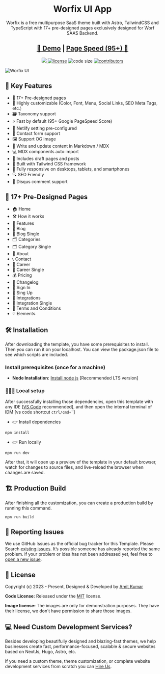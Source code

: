 <h1 align=center>Worfix UI App</h1>
<p align=center>Worfix is a free multipurpose SaaS theme built with Astro, TailwindCSS and TypeScript with 17+ pre-designed pages exclusively designed for Worf SAAS Backend.</p>
<h2 align="center"><a target="_blank" href="https://pinwheel-astro.vercel.app/" rel="nofollow"> 👀 Demo</a> | <a  target="_blank" href="https://pagespeed.web.dev/analysis/https-pinwheel-astro-vercel-app/kmaxqwa7rx?form_factor=desktop"> Page Speed (95+) 🚀 </a>
</h2>
<p align=center>
  <a href="https://github.com/withastro/astro/releases/tag/astro%402.0.11" alt="Contributors">
    <img src="https://img.shields.io/static/v1?label=ASTRO&message=2.0&color=000&logo=astro" />
  </a>

  <a href="https://github.com/themefisher/pinwheel-astro/blob/main/LICENSE">
    <img src="https://img.shields.io/github/license/themefisher/pinwheel-astro" alt="license"></a>

  <img src="https://img.shields.io/github/languages/code-size/themefisher/pinwheel-astro" alt="code size">

  <a href="https://github.com/themefisher/pinwheel-astro/graphs/contributors">
    <img src="https://img.shields.io/github/contributors/themefisher/bigspring-light-astro" alt="contributors"></a>
</p>

![Worfix UI](https://demo.worf.in/thumbnails/pinwheel.png)

<!-- small description -->

<!-- key features -->
## 📌 Key Features

- 📄 17+ Pre-designed pages
- 🎨 Highly customizable (Color, Font, Menu, Social Links, SEO Meta Tags, etc.)
-  🗃️ Taxonomy support
-  ⚡ Fast by default (95+ Google PageSpeed Score)
-  🔧 Netlify setting pre-configured
-  📝 Contact form support
-  🖼️ Support OG image
-  📝 Write and update content in Markdown / MDX
-  💻 MDX components auto import
-  📝 Includes draft pages and posts
-  🎨 Built with Tailwind CSS framework
-  📱 Fully responsive on desktops, tablets, and smartphones
-  🔍 SEO Friendly
-  💬 Disqus comment support


## 📄 17+ Pre-Designed Pages

- 🏠 Home
- 🛠️ How it works
- 🌟 Features
- 📝 Blog
- 📝 Blog Single
- 🗂️ Categories
- 🗂️ Category Single
- 👤 About
- 📞 Contact
- 💼 Career
- 💼 Career Single
- 💰 Pricing
- 📜 Changelog
- 🔑 Sign In
- 🔑 Sing Up
- 🔗 Integrations
- 🔗 Integration Single
- 📜 Terms and Conditions
- 💡 Elements


<!-- installation -->
## 🛠️ Installation

After downloading the template, you have some prerequisites to install. Then you can run it on your localhost. You can view the package.json file to see which scripts are included.

### Install prerequisites (once for a machine)

- **Node Installation:** [Install node js](https://nodejs.org/en/download/) [Recommended LTS version]

### 👨🏻‍💻 Local setup

After successfully installing those dependencies, open this template with any IDE [[VS Code](https://code.visualstudio.com/) recommended], and then open the internal terminal of IDM [vs code shortcut <code>ctrl/cmd+\`</code>]

- 👉 Install dependencies

```
npm install
```

- 👉 Run locally

```
npm run dev
```

After that, it will open up a preview of the template in your default browser, watch for changes to source files, and live-reload the browser when changes are saved.

## 🏗️ Production Build

After finishing all the customization, you can create a production build by running this command.

```
npm run build
```

<!-- reporting issue -->
## 🐞 Reporting Issues

We use GitHub Issues as the official bug tracker for this Template. Please Search [existing issues](https://github.com/themefisher/pinwheel-astro/issues). It’s possible someone has already reported the same problem.
If your problem or idea has not been addressed yet, feel free to [open a new issue](https://github.com/themefisher/pinwheel-astro/issues).

<!-- licence -->
## 📝 License

Copyright (c) 2023 - Present, Designed & Developed by [Amit Kumar](https://amit.worf.in)

**Code License:** Released under the [MIT](https://github.com/themefisher/pinwheel-astro/blob/main/LICENSE) license.

**Image license:** The images are only for demonstration purposes. They have their license, we don't have permission to share those images.

## 💻  Need Custom Development Services?

Besides developing beautifully designed and blazing-fast themes, we help businesses create fast, performance-focused, scalable & secure websites based on NextJs, Hugo, Astro, etc.

If you need a custom theme, theme customization, or complete website development services from scratch you can [Hire Us](https://worf.in/contact).